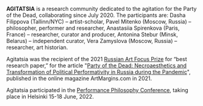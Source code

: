 **AGITATSIA** is a research community dedicated to the agitation for the Party of the Dead, collaborating since July 2020. The participants are: Dasha Filippova (Tallinn/NYC) – artist-scholar, Pavel Mitenko (Moscow, Russia) –  philosopher, performer and researcher, Anastasiia Spirenkova (Paris, France) – researcher, curator and producer, Antonina Stebur  (Minsk, Belarus) – independent curator, Vera Zamyslova (Moscow, Russia) – researcher, art historian.

Agitatsia was the recipient of the 2021 [Russian Art Focus Prize](https://www.theartnewspaper.com/2021/09/04/winners-of-the-russian-art-focus-prize-announced-at-viennacontemporary) for “best research paper,” for the article "[Party of the Dead: Necroaesthetics and Transformation of Political Performativity in Russia during the Pandemic](https://artmargins.com/party-of-the-dead-necroaesthetics-and-transformation-of-political-performanity-in-russia-during-the-pandemic/)", published in the online magazine ArtMargins.com in 2021.

Agitatsia participated in the [Performance Philosophy Conference](https://www.uniarts.fi/en/performance-philosophy-conference-2021/), taking place in Helsinki 15-18 June, 2022.

